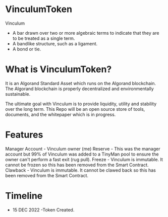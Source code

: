 # VinculumToken

Vinculum
- A bar drawn over two or more algebraic terms to indicate that they are to be treated as a single term.
- A bandlike structure, such as a ligament.
- A bond or tie.

# What is VinculumToken?

It is an Algorand Standard Asset which runs on the Algorand blockchain. The Algorand blockchain is properly decentralized and environmentally sustainable.

The ultimate goal with Vinculum is to provide liquidity, utility and stability over the long term. This Repo will be an open source store of tools, documents, and the whitepaper which is in progress.

# Features
Manager Account - Vinculum owner (me)
Reserve - This was the manager account but 99% of Vinculum was added to a TinyMan pool to ensure the owner can't perform a fast exit (rug pull).
Freeze - Vinculum is immutable. It cannot be frozen so this has been removed from the Smart Contract.
Clawback - Vinculum is immutable. It cannot be clawed back so this has been removed from the Smart Contract.

# Timeline
- 15 DEC 2022 -Token Created.

